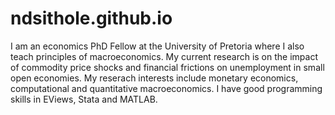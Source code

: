 # ndsithole.github.io
I am an economics PhD Fellow at the University of Pretoria where I also teach principles of macroeconomics. My current research is on the impact of commodity price shocks and financial frictions on unemployment in small open economies. My reserach interests include monetary economics, computational and quantitative macroeconomics. I have good programming skills in EViews, Stata and MATLAB.
